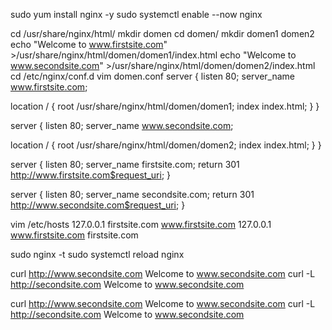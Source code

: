 sudo yum install nginx -y
sudo systemctl enable --now nginx 


cd /usr/share/nginx/html/
mkdir domen
cd domen/
mkdir domen1 domen2
echo "Welcome to www.firstsite.com" >/usr/share/nginx/html/domen/domen1/index.html
echo "Welcome to www.secondsite.com" >/usr/share/nginx/html/domen/domen2/index.html
cd /etc/nginx/conf.d
vim domen.conf
server {
    listen       80;
    server_name  www.firstsite.com;

location / {
        root   /usr/share/nginx/html/domen/domen1;
        index  index.html;
    }
}



server {
    listen       80;
    server_name  www.secondsite.com;

location / {
        root   /usr/share/nginx/html/domen/domen2;
        index  index.html;
    }
}


server {
    listen 80;
    server_name firstsite.com;
    return 301 http://www.firstsite.com$request_uri;
}


server {
    listen 80;
    server_name secondsite.com;
    return 301 http://www.secondsite.com$request_uri;
}


vim /etc/hosts
127.0.0.1 firstsite.com www.firstsite.com
127.0.0.1 www.firstsite.com firstsite.com

sudo nginx -t
sudo systemctl reload nginx

curl http://www.secondsite.com
Welcome to www.secondsite.com
curl -L http://secondsite.com
Welcome to www.secondsite.com

curl http://www.secondsite.com
Welcome to www.secondsite.com
curl -L http://secondsite.com
Welcome to www.secondsite.com



